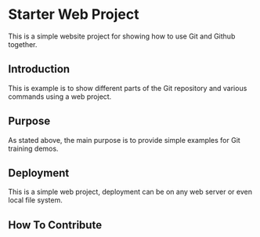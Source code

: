 # Starter Web Project

This is a simple website project for
showing how to use Git and Github together.

## Introduction

This is example is to show different parts 
of the Git repository and various commands 
using a web project.

## Purpose

As stated above, the main purpose is to
provide simple examples for Git training
demos.

## Deployment

This is a simple web project, deployment
can be on any web server or even local
file system.

## How To Contribute
